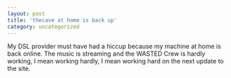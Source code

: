 ```yaml
---
layout: post
title: 'thecave at home is back up'
category: uncategorized
---
```


My DSL provider must have had a hiccup because my machine at home is back online.  The music is streaming and the WASTED Crew is hardly working, I mean working hardly, I mean working hard on the next update to the site.
